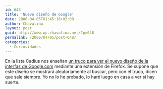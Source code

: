 ```yaml
---
id: 648
title: 'Nuevo diseño de Google'
date: 2006-04-05T01:45:16+02:00
author: Chavalina
layout: post
guid: http://www.wp.chavalina.net/?p=648
permalink: /2006/04/05/post-648/
categories:
  - Curiosidades
---
```

En la lista Cadius nos enseñan <a href="http://www.transmedia.cl/noticia3=id280306.htm" target="_blank">un truco para ver el nuevo diseño de la interfaz de Google.com</a> mediante una extensión de Firefox. Se supone que este diseño se mostrará aleatoriamente al buscar, pero con el truco, dicen que sale siempre. Yo no lo he probado, lo haré luego en casa a ver si hay suerte.
